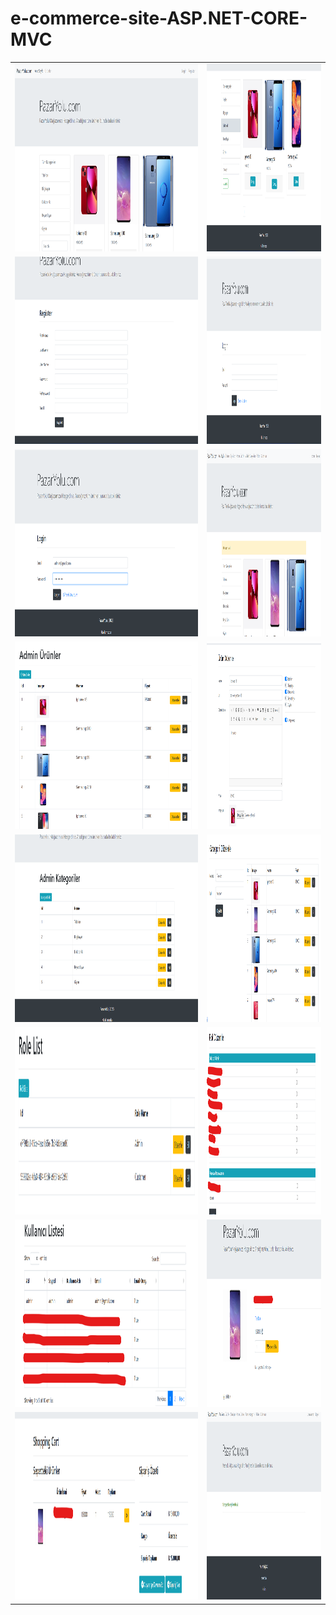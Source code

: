 # e-commerce-site-ASP.NET-CORE-MVC
<table>
    <tr>
      <td>
          <img src="site-pictures/1.png" witdh="300" height="300">        
      </td>
      <td>
          <img src="site-pictures/2.png" witdh="300" height="300">
      </td>
    </tr>
    <tr>
      <td>
          <img src="site-pictures/3.png" witdh="300" height="300">        
      </td>
      <td>
          <img src="site-pictures/4.png" witdh="300" height="300">
      </td>
    </tr>
    <tr>
      <td>
          <img src="site-pictures/5.png" witdh="300" height="300">        
      </td>
      <td>
          <img src="site-pictures/6.png" witdh="300" height="300">
      </td>
    </tr>
    <tr>
      <td>
          <img src="site-pictures/7.png" witdh="300" height="300">        
      </td>
      <td>
          <img src="site-pictures/8.png" witdh="300" height="300">
      </td>
    </tr>
    <tr>
      <td>
          <img src="site-pictures/9.png" witdh="300" height="300">        
      </td>
      <td>
          <img src="site-pictures/10.png" witdh="300" height="300">
      </td>
    </tr>
    <tr>
      <td>
          <img src="site-pictures/11.png" witdh="300" height="300">        
      </td>
      <td>
          <img src="site-pictures/12.png" witdh="300" height="300">
      </td>
    </tr>
    <tr>
      <td>
          <img src="site-pictures/13.png" witdh="300" height="300">        
      </td>
      <td>
          <img src="site-pictures/14.png" witdh="300" height="300">
      </td>
    </tr>
    <tr>
      <td>
          <img src="site-pictures/15.png" witdh="300" height="300">        
      </td>
      <td>
          <img src="site-pictures/16.png" witdh="300" height="300">
      </td>
    </tr>
</table>
